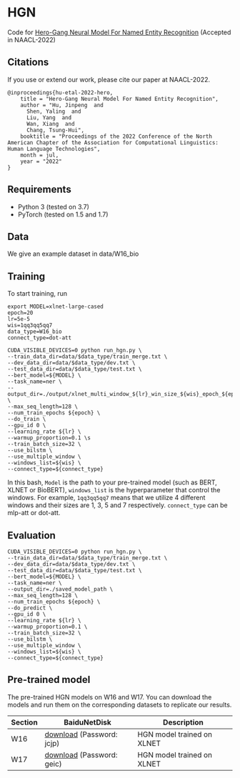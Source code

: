 # HGN
Code for [Hero-Gang Neural Model For Named Entity Recognition](https://aclanthology.org/2022.naacl-main.140/) (Accepted in NAACL-2022)


## Citations

If you use or extend our work, please cite our paper at NAACL-2022.
```
@inproceedings{hu-etal-2022-hero,
    title = "Hero-Gang Neural Model For Named Entity Recognition",
    author = "Hu, Jinpeng  and
      Shen, Yaling  and
      Liu, Yang  and
      Wan, Xiang  and
      Chang, Tsung-Hui",
    booktitle = "Proceedings of the 2022 Conference of the North American Chapter of the Association for Computational Linguistics: Human Language Technologies",
    month = jul,
    year = "2022"
}
```


## Requirements

- Python 3 (tested on 3.7)
- PyTorch (tested on 1.5 and 1.7)

## Data
We give an example dataset in data/W16_bio





## Training 
To start training, run

```
export MODEL=xlnet-large-cased
epoch=20
lr=5e-5
wis=1qq3qq5qq7
data_type=W16_bio
connect_type=dot-att

CUDA_VISIBLE_DEVICES=0 python run_hgn.py \
--train_data_dir=data/$data_type/train_merge.txt \
--dev_data_dir=data/$data_type/dev.txt \
--test_data_dir=data/$data_type/test.txt \
--bert_model=${MODEL} \
--task_name=ner \
--output_dir=./output/xlnet_multi_window_${lr}_win_size_${wis}_epoch_${epoch}_${connect_type} \
--max_seq_length=128 \
--num_train_epochs ${epoch} \
--do_train \
--gpu_id 0 \
--learning_rate ${lr} \
--warmup_proportion=0.1 \s
--train_batch_size=32 \
--use_bilstm \
--use_multiple_window \
--windows_list=${wis} \
--connect_type=${connect_type}
```
In this bash, `Model` is the path to your pre-trained model (such as BERT, XLNET or BioBERT), `windows_list` is the hyperparameter that control the windows.
For example, `1qq3qq5qq7` means that we utilize 4 different windows and their sizes are 1, 3, 5 and 7 respectively. `connect_type` can be mlp-att or dot-att.

## Evaluation

```
CUDA_VISIBLE_DEVICES=0 python run_hgn.py \
--train_data_dir=data/$data_type/train_merge.txt \
--dev_data_dir=data/$data_type/dev.txt \
--test_data_dir=data/$data_type/test.txt \
--bert_model=${MODEL} \
--task_name=ner \
--output_dir=./saved_model_path \
--max_seq_length=128 \
--num_train_epochs ${epoch} \
--do_predict \
--gpu_id 0 \
--learning_rate ${lr} \
--warmup_proportion=0.1 \
--train_batch_size=32 \
--use_bilstm \
--use_multiple_window \
--windows_list=${wis} \
--connect_type=${connect_type}
```

## Pre-trained model

The pre-trained HGN models on W16 and W17. You can download the models and run them on the corresponding datasets to replicate our results.

| Section   | BaiduNetDisk                                                 |  Description                          |
| --------- | ------------------------------------------------------------ |  ------------------------------------ |
| W16  | [download](https://pan.baidu.com/s/1WcGSaL3hIABaDz6N0eEDQQ) (Password: jcjp) | HGN model trained on XLNET  |
| W17  | [download](https://pan.baidu.com/s/1RbpwzJnH7P0tfuM4sKjkKg) (Password: geic) | HGN model trained on XLNET |

